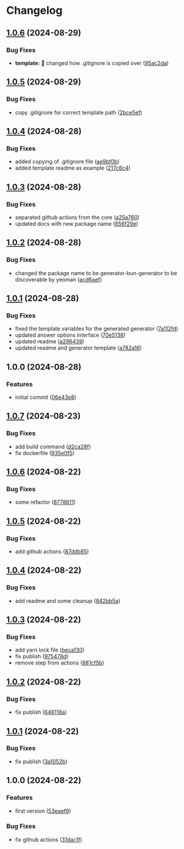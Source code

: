 # Changelog

## [1.0.6](https://github.com/flowcore-io/generator-bun-generator/compare/v1.0.5...v1.0.6) (2024-08-29)


### Bug Fixes

* **template:** :bug: changed how .gitignore is copied over ([95ac2da](https://github.com/flowcore-io/generator-bun-generator/commit/95ac2da45ab53fbf57663ef1ec0a2a58a0551764))

## [1.0.5](https://github.com/flowcore-io/generator-bun-generator/compare/v1.0.4...v1.0.5) (2024-08-29)


### Bug Fixes

* copy .gitignore for correct template path ([2bce5ef](https://github.com/flowcore-io/generator-bun-generator/commit/2bce5ef541e3376d7e380469f6fc879275494fd6))

## [1.0.4](https://github.com/flowcore-io/generator-bun-generator/compare/v1.0.3...v1.0.4) (2024-08-28)


### Bug Fixes

* added copying of .gitignore file ([ae9bf0b](https://github.com/flowcore-io/generator-bun-generator/commit/ae9bf0b9508ce98933648054f288c6d8ee38c718))
* added template readme as example ([217c8c4](https://github.com/flowcore-io/generator-bun-generator/commit/217c8c4c54be5d7d44e928f3b48b459880561901))

## [1.0.3](https://github.com/flowcore-io/generator-bun-generator/compare/v1.0.2...v1.0.3) (2024-08-28)


### Bug Fixes

* separated github actions from the core ([a25a760](https://github.com/flowcore-io/generator-bun-generator/commit/a25a7608c687cb9836f607c1f3df4373ff79971e))
* updated docs with new package name ([856f29e](https://github.com/flowcore-io/generator-bun-generator/commit/856f29e1485db9675bb28f428681107ae703d899))

## [1.0.2](https://github.com/flowcore-io/generator-bun-generator/compare/v1.0.1...v1.0.2) (2024-08-28)


### Bug Fixes

* changed the package name to be generator-bun-generator to be discoverable by yeoman ([acd6aef](https://github.com/flowcore-io/generator-bun-generator/commit/acd6aeffe369672bf54e6bba2b11e75da60be2d2))

## [1.0.1](https://github.com/flowcore-io/generator-bun-generator/compare/v1.0.0...v1.0.1) (2024-08-28)


### Bug Fixes

* fixed the template variables for the generated generator ([7a112fd](https://github.com/flowcore-io/generator-bun-generator/commit/7a112fd2297dcaac98673e64abd91749737d3617))
* updated answer options interface ([70e5138](https://github.com/flowcore-io/generator-bun-generator/commit/70e5138f3b6ca9fd0f4dd6f9c08e3352bea20f6a))
* updated readme ([a296439](https://github.com/flowcore-io/generator-bun-generator/commit/a296439b1144b20ff3d9b58d4b8b1933ea003728))
* updated readme and generator template ([a782a16](https://github.com/flowcore-io/generator-bun-generator/commit/a782a165330ba0db18c1e74d4a75c31da85dcbf2))

## 1.0.0 (2024-08-28)


### Features

* initial commit ([06e43e8](https://github.com/flowcore-io/generator-bun-generator/commit/06e43e806511fd71b1843e650b505a9fc1ab7650))

## [1.0.7](https://github.com/flowcore-io/generator-bun-app/compare/v1.0.6...v1.0.7) (2024-08-23)


### Bug Fixes

* add build command ([d2ca28f](https://github.com/flowcore-io/generator-bun-app/commit/d2ca28fbcabc718272d338bb6c7bcf2b70ab320c))
* fix dockerfile ([935e0f5](https://github.com/flowcore-io/generator-bun-app/commit/935e0f5b224a615a83c74c1996010aff75caa3ff))

## [1.0.6](https://github.com/flowcore-io/generator-bun-app/compare/v1.0.5...v1.0.6) (2024-08-22)


### Bug Fixes

* some refactor ([8778611](https://github.com/flowcore-io/generator-bun-app/commit/8778611e7fad0c2a4712872d0ee1abf808e454fc))

## [1.0.5](https://github.com/flowcore-io/generator-bun-app/compare/v1.0.4...v1.0.5) (2024-08-22)


### Bug Fixes

* add github actions ([87ddb85](https://github.com/flowcore-io/generator-bun-app/commit/87ddb85f3e21709617a6e8515035728d39936ed9))

## [1.0.4](https://github.com/flowcore-io/generator-bun-app/compare/v1.0.3...v1.0.4) (2024-08-22)


### Bug Fixes

* add readme and some cleanup ([842bb5a](https://github.com/flowcore-io/generator-bun-app/commit/842bb5a469aa05fc458eb6e69ec5f6f8f40bec7c))

## [1.0.3](https://github.com/flowcore-io/generator-bun-app/compare/v1.0.2...v1.0.3) (2024-08-22)


### Bug Fixes

* add yarn lock file ([becaf30](https://github.com/flowcore-io/generator-bun-app/commit/becaf30a788f98f84bb0d07ef665ab01f0645d2e))
* fix publish ([975478d](https://github.com/flowcore-io/generator-bun-app/commit/975478da967a65c951336fdba055c3a666f38830))
* remove step from actions ([881cf5b](https://github.com/flowcore-io/generator-bun-app/commit/881cf5bb32682f6df53a07741f762c91ed8e50ba))

## [1.0.2](https://github.com/flowcore-io/generator-bun-app/compare/v1.0.1...v1.0.2) (2024-08-22)


### Bug Fixes

* fix publish ([648118a](https://github.com/flowcore-io/generator-bun-app/commit/648118a2a29553039689496897a6d16c7e82bd32))

## [1.0.1](https://github.com/flowcore-io/generator-bun-app/compare/v1.0.0...v1.0.1) (2024-08-22)


### Bug Fixes

* fix publish ([3a1052b](https://github.com/flowcore-io/generator-bun-app/commit/3a1052ba1bc89d4a2bf4ffd79d8f801cf613d9cc))

## 1.0.0 (2024-08-22)


### Features

* first version ([53eaef9](https://github.com/flowcore-io/generator-bun-app/commit/53eaef9ff441bc74acb4f2e9ba3382a5eafb2ace))


### Bug Fixes

* fix github actions ([31dac1f](https://github.com/flowcore-io/generator-bun-app/commit/31dac1f06f145c045b27fa818e6a5bb736947973))
